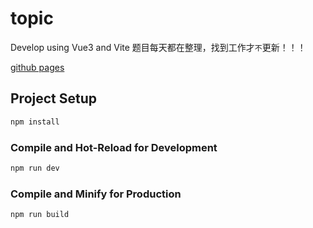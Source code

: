 # topic

Develop using Vue3 and Vite      题目每天都在整理，找到工作才`不`更新！！！

[github pages](https://github.com/ID-Emmett/topic )

## Project Setup

```sh
npm install
```

### Compile and Hot-Reload for Development

```sh
npm run dev
```

### Compile and Minify for Production

```sh
npm run build
```
